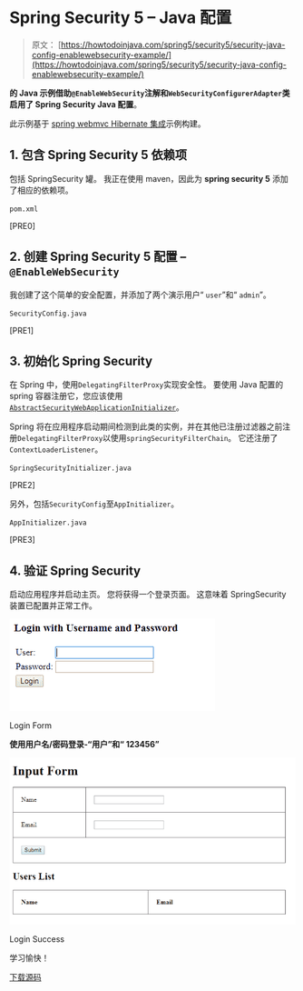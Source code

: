 # Spring Security 5 – Java 配置

> 原文： [https://howtodoinjava.com/spring5/security5/security-java-config-enablewebsecurity-example/](https://howtodoinjava.com/spring5/security5/security-java-config-enablewebsecurity-example/)

**的 Java 示例借助`@EnableWebSecurity`注解和`WebSecurityConfigurerAdapter`类启用了 Spring Security Java 配置**。

此示例基于 [spring webmvc Hibernate 集成](https://howtodoinjava.com/spring5/webmvc/spring5-mvc-hibernate5-example/)示例构建。

## 1\. 包含 Spring Security 5 依赖项

包括 SpringSecurity 罐。 我正在使用 maven，因此为 **spring security 5** 添加了相应的依赖项。

`pom.xml`

[PRE0]

## 2\. 创建 Spring Security 5 配置 – `@EnableWebSecurity`

我创建了这个简单的安全配置，并添加了两个演示用户“ `user`”和“ `admin`”。

`SecurityConfig.java`

[PRE1]

## 3\. 初始化 Spring Security

在 Spring 中，使用`DelegatingFilterProxy`实现安全性。 要使用 Java 配置的 spring 容器注册它，您应该使用[`AbstractSecurityWebApplicationInitializer`](https://docs.spring.io/spring-security/site/docs/4.2.4.RELEASE/apidocs/org/springframework/security/web/context/AbstractSecurityWebApplicationInitializer.html)。

Spring 将在应用程序启动期间检测到此类的实例，并在其他已注册过滤器之前注册`DelegatingFilterProxy`以使用`springSecurityFilterChain`。 它还注册了`ContextLoaderListener`。

`SpringSecurityInitializer.java`

[PRE2]

另外，包括`SecurityConfig`至`AppInitializer`。

`AppInitializer.java`

[PRE3]

## 4\. 验证 Spring Security

启动应用程序并启动主页。 您将获得一个登录页面。 这意味着 SpringSecurity 装置已配置并正常工作。

![Login Form](img/5db14c22d8b653230a4072a0dff082aa.jpg)

Login Form

**使用用户名/密码登录-“用户”和“ 123456”**

![Login Success](img/78e8bf85c52a7e069a13b7ffefcc9dcb.jpg)

Login Success

学习愉快！

[下载源码](https://github.com/lokeshgupta1981/spring-webmvc)
